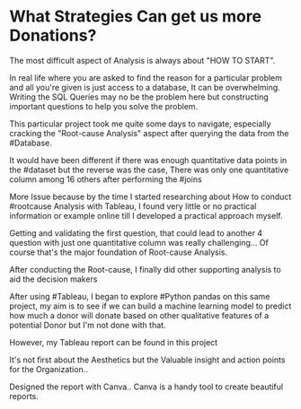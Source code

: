 # What Strategies Can get us more Donations?
The most difficult aspect of Analysis is always about "HOW TO START".

In real life where you are asked to find the reason for a particular problem and all you're given is just access to a database, It can be overwhelming. Writing the SQL Queries may no be the problem here but constructing important questions to help you solve the problem.

This particular project took me quite some days to navigate, especially cracking the "Root-cause Analysis" aspect after querying the data from the #Database.

It would have been different if there was enough quantitative data points in the #dataset but the reverse was the case, There was only one quantitative column among 16 others after performing the #joins

More Issue because by the time I started researching about How to conduct #rootcause Analysis with Tableau, I found very little or no practical information or example online till I developed a practical approach myself.

Getting and validating the first question, that could lead to another 4 question with just one quantitative column was really challenging... Of course that's the major foundation of Root-cause Analysis.

After conducting the Root-cause, I finally did other supporting analysis to aid the decision makers

After using #Tableau, I began to explore #Python pandas on this same project, my aim is to see if we can build a machine learning model to predict how much a donor will donate based on other qualitative features of a potential Donor but I'm not done with that.

However, my Tableau report can be found in this project

It's not first about the Aesthetics but the Valuable insight and action points for the Organization..

Designed the report with Canva.. Canva is a handy tool to create beautiful reports.

